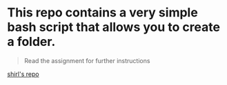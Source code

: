 # This repo contains a very simple bash script that allows you to create a folder.
> Read the assignment for further instructions

[shirl's repo](https://github.com/shirleyclicteur/BasiskennisPE3)